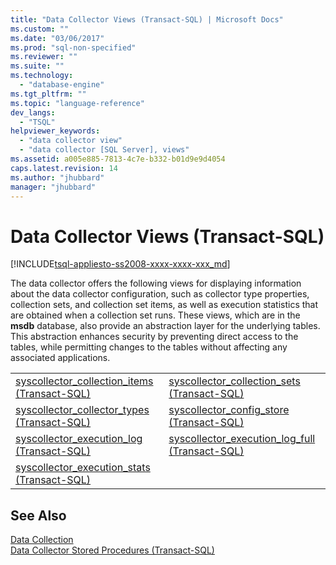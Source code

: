 ```yaml
---
title: "Data Collector Views (Transact-SQL) | Microsoft Docs"
ms.custom: ""
ms.date: "03/06/2017"
ms.prod: "sql-non-specified"
ms.reviewer: ""
ms.suite: ""
ms.technology: 
  - "database-engine"
ms.tgt_pltfrm: ""
ms.topic: "language-reference"
dev_langs: 
  - "TSQL"
helpviewer_keywords: 
  - "data collector view"
  - "data collector [SQL Server], views"
ms.assetid: a005e885-7813-4c7e-b332-b01d9e9d4054
caps.latest.revision: 14
ms.author: "jhubbard"
manager: "jhubbard"
---
```

# Data Collector Views (Transact-SQL)
[!INCLUDE[tsql-appliesto-ss2008-xxxx-xxxx-xxx_md](../../../database-engine/configure/windows/includes/tsql-appliesto-ss2008-xxxx-xxxx-xxx-md.md)]

  The data collector offers the following views for displaying information about the data collector configuration, such as collector type properties, collection sets, and collection set items, as well as execution statistics that are obtained when a collection set runs. These views, which are in the **msdb** database, also provide an abstraction layer for the underlying tables. This abstraction enhances security by preventing direct access to the tables, while permitting changes to the tables without affecting any associated applications.  
  
|||  
|-|-|  
|[syscollector_collection_items &#40;Transact-SQL&#41;](../../../relational-databases/reference/system-catalog-views/syscollector-collection-items-transact-sql.md)|[syscollector_collection_sets &#40;Transact-SQL&#41;](../../../relational-databases/reference/system-catalog-views/syscollector-collection-sets-transact-sql.md)|  
|[syscollector_collector_types &#40;Transact-SQL&#41;](../../../relational-databases/reference/system-catalog-views/syscollector-collector-types-transact-sql.md)|[syscollector_config_store &#40;Transact-SQL&#41;](../../../relational-databases/reference/system-catalog-views/syscollector-config-store-transact-sql.md)|  
|[syscollector_execution_log &#40;Transact-SQL&#41;](../../../relational-databases/reference/system-catalog-views/syscollector-execution-log-transact-sql.md)|[syscollector_execution_log_full &#40;Transact-SQL&#41;](../../../relational-databases/reference/system-catalog-views/syscollector-execution-log-full-transact-sql.md)|  
|[syscollector_execution_stats &#40;Transact-SQL&#41;](../../../relational-databases/reference/system-catalog-views/syscollector-execution-stats-transact-sql.md)||  
  
## See Also  
 [Data Collection](../../../relational-databases/data-collection/data-collection.md)   
 [Data Collector Stored Procedures &#40;Transact-SQL&#41;](../../../relational-databases/reference/system-stored-procedures/data-collector-stored-procedures-transact-sql.md)  
  
  